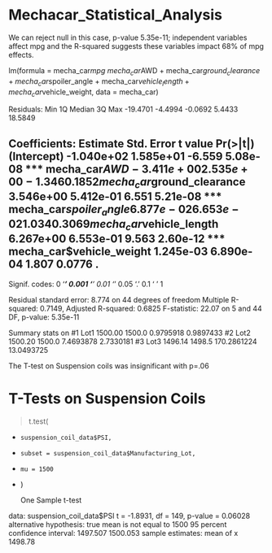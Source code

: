 # Mechacar_Statistical_Analysis

We can reject null in this case, p-value 5.35e-11; independent variables affect mpg and the R-squared suggests these variables impact 68% of mpg effects.

lm(formula = mecha_car$mpg ~ mecha_car$AWD + mecha_car$ground_clearance + 
    mecha_car$spoiler_angle + mecha_car$vehicle_length + mecha_car$vehicle_weight, 
    data = mecha_car)

Residuals:
     Min       1Q   Median       3Q      Max 
-19.4701  -4.4994  -0.0692   5.4433  18.5849 

Coefficients:
                             Estimate Std. Error t value Pr(>|t|)    
(Intercept)                -1.040e+02  1.585e+01  -6.559 5.08e-08 ***
mecha_car$AWD              -3.411e+00  2.535e+00  -1.346   0.1852    
mecha_car$ground_clearance  3.546e+00  5.412e-01   6.551 5.21e-08 ***
mecha_car$spoiler_angle     6.877e-02  6.653e-02   1.034   0.3069    
mecha_car$vehicle_length    6.267e+00  6.553e-01   9.563 2.60e-12 ***
mecha_car$vehicle_weight    1.245e-03  6.890e-04   1.807   0.0776 .  
---
Signif. codes:  0 ‘***’ 0.001 ‘**’ 0.01 ‘*’ 0.05 ‘.’ 0.1 ‘ ’ 1

Residual standard error: 8.774 on 44 degrees of freedom
Multiple R-squared:  0.7149,	Adjusted R-squared:  0.6825 
F-statistic: 22.07 on 5 and 44 DF,  p-value: 5.35e-11

Summary stats on 
#1
Lot1
1500.00
1500.0
0.9795918
0.9897433
#2
Lot2
1500.20
1500.0
7.4693878
2.7330181
#3
Lot3
1496.14
1498.5
170.2861224
13.0493725


The T-test on Suspension coils was insignificant with p=.06
# T-Tests on Suspension Coils
> t.test(
+     suspension_coil_data$PSI,
+     subset = suspension_coil_data$Manufacturing_Lot,
+     mu = 1500
+ )

	One Sample t-test

data:  suspension_coil_data$PSI
t = -1.8931, df = 149, p-value = 0.06028
alternative hypothesis: true mean is not equal to 1500
95 percent confidence interval:
 1497.507 1500.053
sample estimates:
mean of x 
  1498.78



